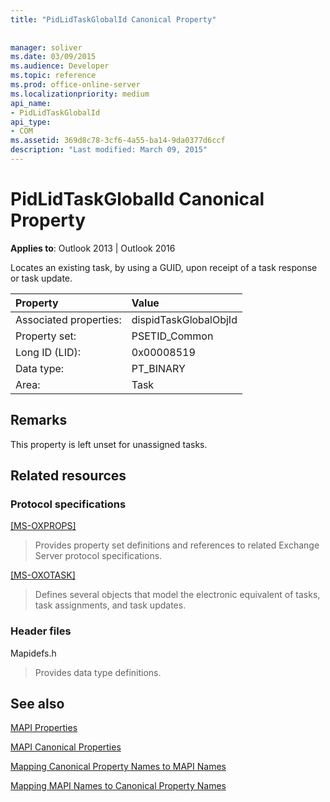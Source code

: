 ```yaml
---
title: "PidLidTaskGlobalId Canonical Property"
 
 
manager: soliver
ms.date: 03/09/2015
ms.audience: Developer
ms.topic: reference
ms.prod: office-online-server
ms.localizationpriority: medium
api_name:
- PidLidTaskGlobalId
api_type:
- COM
ms.assetid: 369d8c78-3cf6-4a55-ba14-9da0377d6ccf
description: "Last modified: March 09, 2015"
---
```


# PidLidTaskGlobalId Canonical Property

  
  
**Applies to**: Outlook 2013 | Outlook 2016 
  
Locates an existing task, by using a GUID, upon receipt of a task response or task update.
  
|Property |Value |
|:-----|:-----|
|Associated properties:  <br/> |dispidTaskGlobalObjId  <br/> |
|Property set:  <br/> |PSETID_Common  <br/> |
|Long ID (LID):  <br/> |0x00008519  <br/> |
|Data type:  <br/> |PT_BINARY  <br/> |
|Area:  <br/> |Task  <br/> |
   
## Remarks

This property is left unset for unassigned tasks.
  
## Related resources

### Protocol specifications

[[MS-OXPROPS] ](https://msdn.microsoft.com/library/f6ab1613-aefe-447d-a49c-18217230b148%28Office.15%29.aspx)
  
> Provides property set definitions and references to related Exchange Server protocol specifications.
    
[[MS-OXOTASK]](https://msdn.microsoft.com/library/55600ec0-6195-4730-8436-59c7931ef27e%28Office.15%29.aspx)
  
> Defines several objects that model the electronic equivalent of tasks, task assignments, and task updates.
    
### Header files

Mapidefs.h
  
> Provides data type definitions.
    
## See also



[MAPI Properties](mapi-properties.md)
  
[MAPI Canonical Properties](mapi-canonical-properties.md)
  
[Mapping Canonical Property Names to MAPI Names](mapping-canonical-property-names-to-mapi-names.md)
  
[Mapping MAPI Names to Canonical Property Names](mapping-mapi-names-to-canonical-property-names.md)

